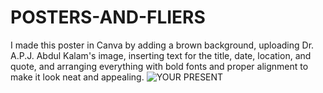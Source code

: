 # POSTERS-AND-FLIERS
I made this poster in Canva by adding a brown background, uploading Dr. A.P.J. Abdul Kalam's image, inserting text for the title, date, location, and quote, and arranging everything with bold fonts and proper alignment to make it look neat and appealing.
![YOUR PRESENT](https://github.com/user-attachments/assets/8c17cfb6-9a1e-462a-92ad-28e3e778dcf9)
